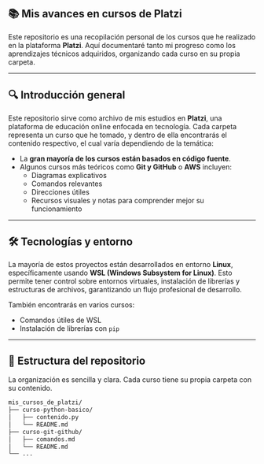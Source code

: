 ## 📚 Mis avances en cursos de Platzi

Este repositorio es una recopilación personal de los cursos que he realizado en la plataforma **Platzi**. Aquí documentaré tanto mi progreso como los aprendizajes técnicos adquiridos, organizando cada curso en su propia carpeta.

---

## 🔍 Introducción general

Este repositorio sirve como archivo de mis estudios en **Platzi**, una plataforma de educación online enfocada en tecnología. Cada carpeta representa un curso que he tomado, y dentro de ella encontrarás el contenido respectivo, el cual varía dependiendo de la temática:

- La **gran mayoría de los cursos están basados en código fuente**.
- Algunos cursos más teóricos como **Git y GitHub** o **AWS** incluyen:
    - Diagramas explicativos
    - Comandos relevantes
    - Direcciones útiles
    - Recursos visuales y notas para comprender mejor su funcionamiento

---

## 🛠️ Tecnologías y entorno

La mayoría de estos proyectos están desarrollados en entorno **Linux**, específicamente usando **WSL (Windows Subsystem for Linux)**. Esto permite tener control sobre entornos virtuales, instalación de librerías y estructuras de archivos, garantizando un flujo profesional de desarrollo.

También encontrarás en varios cursos:

- Comandos útiles de WSL
- Instalación de librerías con `pip`

---

## 📁 Estructura del repositorio

La organización es sencilla y clara. Cada curso tiene su propia carpeta con su contenido.

```bash
mis_cursos_de_platzi/
├── curso-python-basico/
│   ├── contenido.py
│   └── README.md
├── curso-git-github/
│   ├── comandos.md
│   └── README.md  
└── ...
```